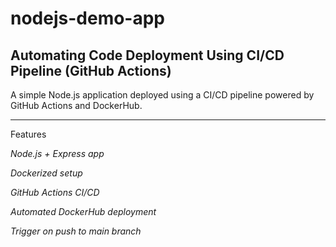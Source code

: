 # nodejs-demo-app
Automating Code Deployment Using CI/CD Pipeline (GitHub Actions)
------------------------------------------------------------------------------------------------------

A simple Node.js application deployed using a CI/CD pipeline powered by GitHub Actions and DockerHub.
______________________________________________________________________________________________________

Features

*Node.js + Express app*

*Dockerized setup*

*GitHub Actions CI/CD*

*Automated DockerHub deployment*

*Trigger on push to main branch*
